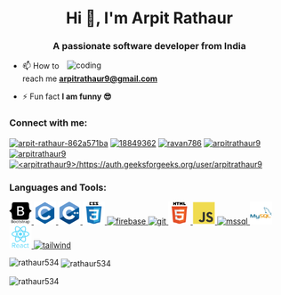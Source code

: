 <h1 align="center">Hi 👋, I'm Arpit Rathaur</h1>
<h3 align="center">A passionate software developer from India</h3>
<img src="https://media0.giphy.com/media/RbDKaczqWovIugyJmW/giphy.gif?cid=ecf05e473yu7zxd588ydd0uaxr08qzi9fvng72q8szaeb41x&ep=v1_gifs_search&rid=giphy.gif&ct=g" align="right" alt="coding" width="400px">

- 📫 How to reach me **arpitrathaur9@gmail.com**

- ⚡ Fun fact **I am funny 😎**

<h3 align="left">Connect with me:</h3>
<p align="left">
<a href="https://linkedin.com/in/arpit-rathaur-862a571ba" target="blank"><img align="center" src="https://raw.githubusercontent.com/rahuldkjain/github-profile-readme-generator/master/src/images/icons/Social/linked-in-alt.svg" alt="arpit-rathaur-862a571ba" height="30" width="40" /></a>
<a href="https://stackoverflow.com/users/18849362" target="blank"><img align="center" src="https://raw.githubusercontent.com/rahuldkjain/github-profile-readme-generator/master/src/images/icons/Social/stack-overflow.svg" alt="18849362" height="30" width="40" /></a>
<a href="https://www.codechef.com/users/ravan786" target="blank"><img align="center" src="https://cdn.jsdelivr.net/npm/simple-icons@3.1.0/icons/codechef.svg" alt="ravan786" height="30" width="40" /></a>
<a href="https://www.hackerrank.com/arpitrathaur9" target="blank"><img align="center" src="https://raw.githubusercontent.com/rahuldkjain/github-profile-readme-generator/master/src/images/icons/Social/hackerrank.svg" alt="arpitrathaur9" height="30" width="40" /></a>
<a href="https://www.leetcode.com/arpitrathaur9" target="blank"><img align="center" src="https://raw.githubusercontent.com/rahuldkjain/github-profile-readme-generator/master/src/images/icons/Social/leet-code.svg" alt="arpitrathaur9" height="30" width="40" /></a>
<a href="https://auth.geeksforgeeks.org/user/<arpitrathaur9>/https://auth.geeksforgeeks.org/user/arpitrathaur9" target="blank"><img align="center" src="https://raw.githubusercontent.com/rahuldkjain/github-profile-readme-generator/master/src/images/icons/Social/geeks-for-geeks.svg" alt="<arpitrathaur9>/https://auth.geeksforgeeks.org/user/arpitrathaur9" height="30" width="40" /></a>
</p>

<h3 align="left">Languages and Tools:</h3>
<p align="left"> <a href="https://getbootstrap.com" target="_blank" rel="noreferrer"> <img src="https://raw.githubusercontent.com/devicons/devicon/master/icons/bootstrap/bootstrap-plain-wordmark.svg" alt="bootstrap" width="40" height="40"/> </a> <a href="https://www.cprogramming.com/" target="_blank" rel="noreferrer"> <img src="https://raw.githubusercontent.com/devicons/devicon/master/icons/c/c-original.svg" alt="c" width="40" height="40"/> </a> <a href="https://www.w3schools.com/cpp/" target="_blank" rel="noreferrer"> <img src="https://raw.githubusercontent.com/devicons/devicon/master/icons/cplusplus/cplusplus-original.svg" alt="cplusplus" width="40" height="40"/> </a> <a href="https://www.w3schools.com/css/" target="_blank" rel="noreferrer"> <img src="https://raw.githubusercontent.com/devicons/devicon/master/icons/css3/css3-original-wordmark.svg" alt="css3" width="40" height="40"/> </a> <a href="https://firebase.google.com/" target="_blank" rel="noreferrer"> <img src="https://www.vectorlogo.zone/logos/firebase/firebase-icon.svg" alt="firebase" width="40" height="40"/> </a> <a href="https://git-scm.com/" target="_blank" rel="noreferrer"> <img src="https://www.vectorlogo.zone/logos/git-scm/git-scm-icon.svg" alt="git" width="40" height="40"/> </a> <a href="https://www.w3.org/html/" target="_blank" rel="noreferrer"> <img src="https://raw.githubusercontent.com/devicons/devicon/master/icons/html5/html5-original-wordmark.svg" alt="html5" width="40" height="40"/> </a> <a href="https://developer.mozilla.org/en-US/docs/Web/JavaScript" target="_blank" rel="noreferrer"> <img src="https://raw.githubusercontent.com/devicons/devicon/master/icons/javascript/javascript-original.svg" alt="javascript" width="40" height="40"/> </a> <a href="https://www.microsoft.com/en-us/sql-server" target="_blank" rel="noreferrer"> <img src="https://www.svgrepo.com/show/303229/microsoft-sql-server-logo.svg" alt="mssql" width="40" height="40"/> </a> <a href="https://www.mysql.com/" target="_blank" rel="noreferrer"> <img src="https://raw.githubusercontent.com/devicons/devicon/master/icons/mysql/mysql-original-wordmark.svg" alt="mysql" width="40" height="40"/> </a> <a href="https://reactjs.org/" target="_blank" rel="noreferrer"> <img src="https://raw.githubusercontent.com/devicons/devicon/master/icons/react/react-original-wordmark.svg" alt="react" width="40" height="40"/> </a> <a href="https://tailwindcss.com/" target="_blank" rel="noreferrer"> <img src="https://www.vectorlogo.zone/logos/tailwindcss/tailwindcss-icon.svg" alt="tailwind" width="40" height="40"/> </a> </p>

<p><img align="left" src="https://github-readme-stats.vercel.app/api/top-langs?username=rathaur534&show_icons=true&locale=en&layout=compact" alt="rathaur534" /></p>

<p>&nbsp;<img align="center" src="https://github-readme-stats.vercel.app/api?username=rathaur534&show_icons=true&locale=en" alt="rathaur534" /></p>

<p><img align="center" src="https://github-readme-streak-stats.herokuapp.com/?user=rathaur534&" alt="rathaur534" /></p>

